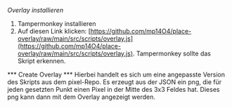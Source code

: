 *Overlay installieren*

1. Tampermonkey installieren
2. Auf diesen Link klicken: [https://github.com/mp14O4/place-overlay/raw/main/src/scripts/overlay.js](https://github.com/mp14O4/place-overlay/raw/main/src/scripts/overlay.js). Tampermonkey sollte das Skript erkennen.

*** Create Overlay ***
Hierbei handelt es sich um eine angepasste Version des Skripts aus dem pixel-Repo. Es erzeugt aus der JSON ein png, die für jeden gesetzten Punkt einen Pixel in der Mitte des 3x3 Feldes hat. Dieses png kann dann mit dem Overlay angezeigt werden.
